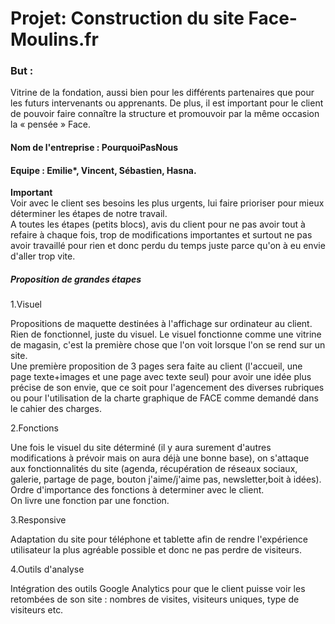 # Projet: Construction du site Face-Moulins.fr

### But : 
Vitrine de la fondation, aussi bien pour les différents partenaires que pour les futurs intervenants ou apprenants.
De plus, il est important pour le client de pouvoir faire connaître la structure et promouvoir par la même occasion la « pensée » Face. 

#### Nom de l'entreprise : PourquoiPasNous

#### Equipe :  Emilie*, Vincent, Sébastien, Hasna.

**Important**  
Voir avec le client ses besoins les plus urgents, lui faire prioriser pour mieux déterminer les étapes de notre travail.  
A toutes les étapes (petits blocs), avis du client pour ne pas avoir tout à refaire à chaque fois, trop de modifications importantes et surtout ne pas avoir travaillé pour rien et donc perdu du temps juste parce qu'on à eu envie d'aller trop vite.  

##### Proposition de grandes étapes  

1.Visuel  

Propositions de maquette destinées à l'affichage sur ordinateur au client.
Rien de fonctionnel, juste du visuel.
Le visuel fonctionne comme une vitrine de magasin, c'est la première chose que l'on voit lorsque l'on se rend sur un site.  
Une première proposition de 3 pages sera faite au client (l'accueil, une page texte+images et une page avec texte seul) pour avoir une idée plus précise de son envie, que ce soit pour l'agencement des diverses rubriques ou pour l'utilisation de la charte graphique de FACE comme demandé dans le cahier des charges.

2.Fonctions

Une fois le visuel du site déterminé (il y aura surement d'autres modifications à prévoir mais on aura déjà une bonne base), on s'attaque aux fonctionnalités du site (agenda, récupération de réseaux sociaux, galerie, partage de page, bouton j'aime/j'aime pas, newsletter,boit à idées).  
Ordre d'importance des fonctions à determiner avec le client.  
On livre une fonction par une fonction.

3.Responsive

Adaptation du site pour téléphone et tablette afin de rendre l'expérience utilisateur la plus agréable possible et donc ne pas perdre de visiteurs.

4.Outils d'analyse

Intégration des outils Google Analytics pour que le client puisse voir les retombées de son site : nombres de visites, visiteurs uniques, type de visiteurs etc.

  

 



